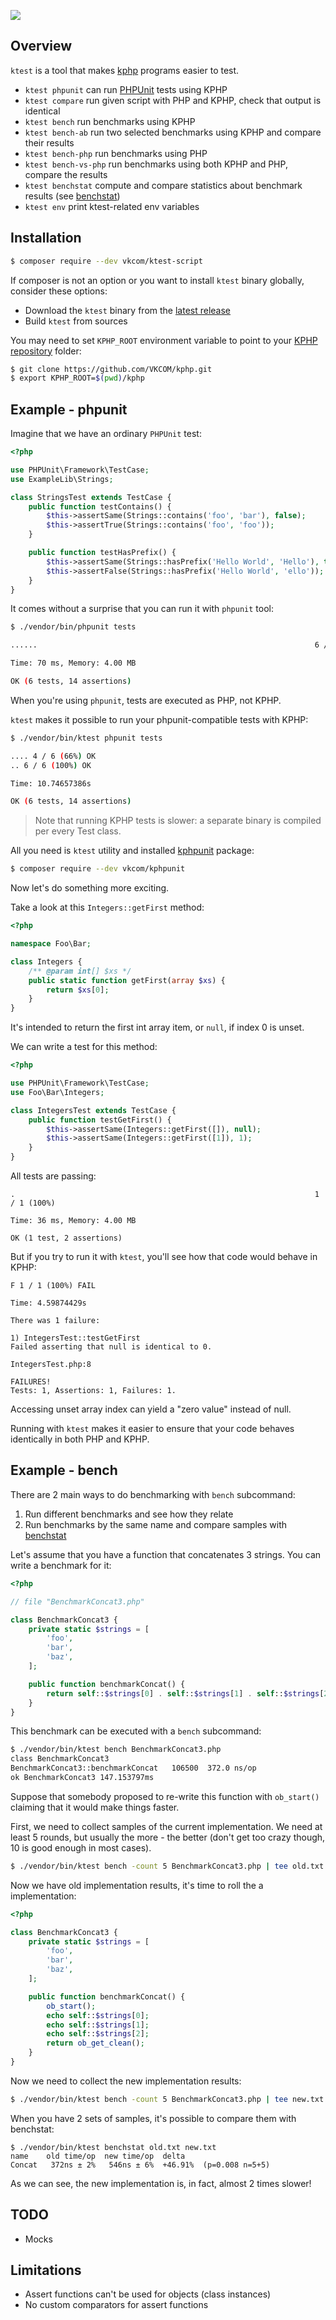 ![](docs/readme_header.png)

## Overview

`ktest` is a tool that makes [kphp](https://github.com/VKCOM/kphp/) programs easier to test.

* `ktest phpunit` can run [PHPUnit](https://github.com/sebastianbergmann/phpunit) tests using KPHP
* `ktest compare` run given script with PHP and KPHP, check that output is identical
* `ktest bench` run benchmarks using KPHP
* `ktest bench-ab` run two selected benchmarks using KPHP and compare their results
* `ktest bench-php` run benchmarks using PHP
* `ktest bench-vs-php` run benchmarks using both KPHP and PHP, compare the results
* `ktest benchstat` compute and compare statistics about benchmark results (see [benchstat](https://godoc.org/golang.org/x/perf/cmd/benchstat))
* `ktest env` print ktest-related env variables

## Installation

```bash
$ composer require --dev vkcom/ktest-script
```

If composer is not an option or you want to install `ktest` binary globally, consider these options:

* Download the `ktest` binary from the [latest release](https://github.com/VKCOM/ktest/releases)
* Build `ktest` from sources

You may need to set `KPHP_ROOT` environment variable to point to your [KPHP repository](https://github.com/VKCOM/kphp/) folder:

```bash
$ git clone https://github.com/VKCOM/kphp.git
$ export KPHP_ROOT=$(pwd)/kphp
```

## Example - phpunit

Imagine that we have an ordinary `PHPUnit` test:

```php
<?php

use PHPUnit\Framework\TestCase;
use ExampleLib\Strings;

class StringsTest extends TestCase {
    public function testContains() {
        $this->assertSame(Strings::contains('foo', 'bar'), false);
        $this->assertTrue(Strings::contains('foo', 'foo'));
    }

    public function testHasPrefix() {
        $this->assertSame(Strings::hasPrefix('Hello World', 'Hello'), true);
        $this->assertFalse(Strings::hasPrefix('Hello World', 'ello'));
    }
}
```

It comes without a surprise that you can run it with `phpunit` tool:

```bash
$ ./vendor/bin/phpunit tests

......                                                              6 / 6 (100%)

Time: 70 ms, Memory: 4.00 MB

OK (6 tests, 14 assertions)
```

When you're using `phpunit`, tests are executed as PHP, not KPHP.

`ktest` makes it possible to run your phpunit-compatible tests with KPHP:

```bash
$ ./vendor/bin/ktest phpunit tests

.... 4 / 6 (66%) OK
.. 6 / 6 (100%) OK

Time: 10.74657386s

OK (6 tests, 14 assertions)
```

> Note that running KPHP tests is slower: a separate binary is compiled per every Test class.

All you need is `ktest` utility and installed [kphpunit](https://github.com/VKCOM/kphpunit) package:

```bash
$ composer require --dev vkcom/kphpunit
```

Now let's do something more exciting.

Take a look at this `Integers::getFirst` method:

```php
<?php

namespace Foo\Bar;

class Integers {
    /** @param int[] $xs */
    public static function getFirst(array $xs) {
        return $xs[0];
    }
}
```

It's intended to return the first int array item, or `null`, if index 0 is unset.

We can write a test for this method:

```php
<?php

use PHPUnit\Framework\TestCase;
use Foo\Bar\Integers;

class IntegersTest extends TestCase {
    public function testGetFirst() {
        $this->assertSame(Integers::getFirst([]), null);
        $this->assertSame(Integers::getFirst([1]), 1);
    }
}
```

All tests are passing:

```
.                                                                   1 / 1 (100%)

Time: 36 ms, Memory: 4.00 MB

OK (1 test, 2 assertions)
```

But if you try to run it with `ktest`, you'll see how that code would behave in KPHP:

```
F 1 / 1 (100%) FAIL

Time: 4.59874429s

There was 1 failure:

1) IntegersTest::testGetFirst
Failed asserting that null is identical to 0.

IntegersTest.php:8

FAILURES!
Tests: 1, Assertions: 1, Failures: 1.
```

Accessing unset array index can yield a "zero value" instead of null.

Running with `ktest` makes it easier to ensure that your code behaves identically in both PHP and KPHP.

## Example - bench

There are 2 main ways to do benchmarking with `bench` subcommand:

1. Run different benchmarks and see how they relate
2. Run benchmarks by the same name and compare samples with [benchstat](https://pkg.go.dev/golang.org/x/perf/cmd/benchstat?utm_source=godoc)

Let's assume that you have a function that concatenates 3 strings. You can write a benchmark for it:

```php
<?php

// file "BenchmarkConcat3.php"

class BenchmarkConcat3 {
    private static $strings = [
        'foo',
        'bar',
        'baz',
    ];

    public function benchmarkConcat() {
        return self::$strings[0] . self::$strings[1] . self::$strings[2];
    }
}
```

This benchmark can be executed with a `bench` subcommand:

```bash
$ ./vendor/bin/ktest bench BenchmarkConcat3.php
class BenchmarkConcat3
BenchmarkConcat3::benchmarkConcat	106500	372.0 ns/op
ok BenchmarkConcat3 147.153797ms
```

Suppose that somebody proposed to re-write this function with `ob_start()` claiming that it would make things faster.

First, we need to collect samples of the current implementation. We need at least 5 rounds, but usually the more - the better (don't get too crazy though, 10 is good enough in most cases).

```bash
$ ./vendor/bin/ktest bench -count 5 BenchmarkConcat3.php | tee old.txt
```

Now we have old implementation results, it's time to roll the a implementation:

```php
<?php

class BenchmarkConcat3 {
    private static $strings = [
        'foo',
        'bar',
        'baz',
    ];

    public function benchmarkConcat() {
        ob_start();
        echo self::$strings[0];
        echo self::$strings[1];
        echo self::$strings[2];
        return ob_get_clean();
    }
}
```

Now we need to collect the new implementation results:

```bash
$ ./vendor/bin/ktest bench -count 5 BenchmarkConcat3.php | tee new.txt
```

When you have 2 sets of samples, it's possible to compare them with benchstat:

```
$ ./vendor/bin/ktest benchstat old.txt new.txt
name    old time/op  new time/op  delta
Concat   372ns ± 2%   546ns ± 6%  +46.91%  (p=0.008 n=5+5)
```

As we can see, the new implementation is, in fact, almost 2 times slower!

## TODO

* Mocks

## Limitations

* Assert functions can't be used for objects (class instances)
* No custom comparators for assert functions

